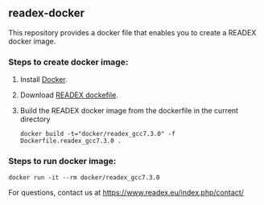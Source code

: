 ## readex-docker
This repository provides a docker file that enables you to create a READEX docker image.

### Steps to create docker image:
1. Install [Docker](https://www.docker.com/).
2. Download [READEX dockefile](https://github.com/readex-eu/readex-docker/blob/master/Dockerfile.readex_gcc7.3.0).
3. Build the READEX docker image from the dockerfile in the current directory

   `docker build -t="docker/readex_gcc7.3.0" -f Dockerfile.readex_gcc7.3.0 .`

### Steps to run docker image:

   `docker run -it --rm docker/readex_gcc7.3.0`


For questions, contact us at https://www.readex.eu/index.php/contact/
